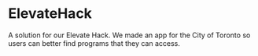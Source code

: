 # ElevateHack
A solution for our Elevate Hack. We made an app for the City of Toronto so users can better find programs that they can access.
